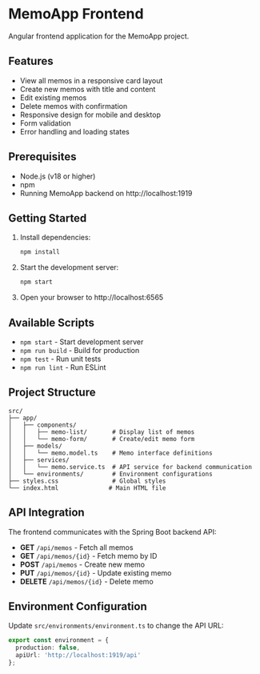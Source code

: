 # MemoApp Frontend

Angular frontend application for the MemoApp project.

## Features

- View all memos in a responsive card layout
- Create new memos with title and content
- Edit existing memos
- Delete memos with confirmation
- Responsive design for mobile and desktop
- Form validation
- Error handling and loading states

## Prerequisites

- Node.js (v18 or higher)
- npm
- Running MemoApp backend on http://localhost:1919

## Getting Started

1. Install dependencies:
   ```bash
   npm install
   ```

2. Start the development server:
   ```bash
   npm start
   ```

3. Open your browser to http://localhost:6565

## Available Scripts

- `npm start` - Start development server
- `npm run build` - Build for production
- `npm test` - Run unit tests
- `npm run lint` - Run ESLint

## Project Structure

```
src/
├── app/
│   ├── components/
│   │   ├── memo-list/       # Display list of memos
│   │   └── memo-form/       # Create/edit memo form
│   ├── models/
│   │   └── memo.model.ts    # Memo interface definitions
│   ├── services/
│   │   └── memo.service.ts  # API service for backend communication
│   └── environments/        # Environment configurations
├── styles.css               # Global styles
└── index.html              # Main HTML file
```

## API Integration

The frontend communicates with the Spring Boot backend API:

- **GET** `/api/memos` - Fetch all memos
- **GET** `/api/memos/{id}` - Fetch memo by ID
- **POST** `/api/memos` - Create new memo
- **PUT** `/api/memos/{id}` - Update existing memo
- **DELETE** `/api/memos/{id}` - Delete memo

## Environment Configuration

Update `src/environments/environment.ts` to change the API URL:

```typescript
export const environment = {
  production: false,
  apiUrl: 'http://localhost:1919/api'
};
```
